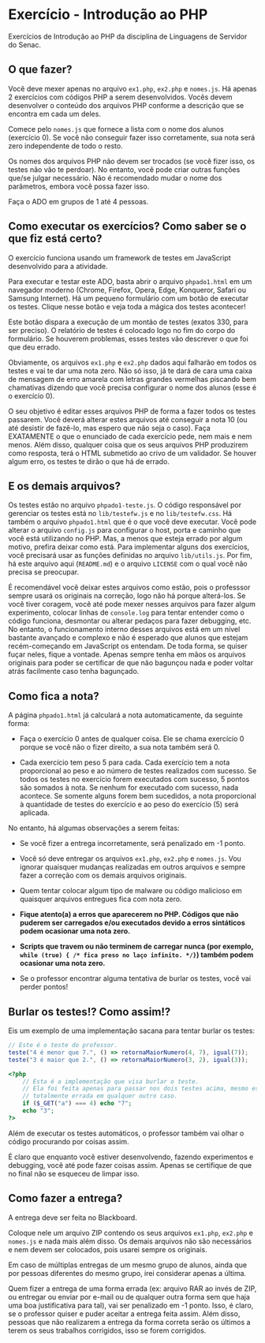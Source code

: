 # Exercício - Introdução ao PHP


Exercícios de Introdução ao PHP da disciplina de Linguagens de Servidor do Senac.

## O que fazer?

Você deve mexer apenas no arquivo `ex1.php`, `ex2.php` e `nomes.js`.
Há apenas 2 exercícios com códigos PHP a serem desenvolvidos.
Vocês devem desenvolver o conteúdo dos arquivos PHP conforme a descrição que se encontra em cada um deles.

Comece pelo `nomes.js` que fornece a lista com o nome dos alunos (exercício 0). Se você não conseguir fazer isso corretamente, sua nota será zero independente de todo o resto.

Os nomes dos arquivos PHP não devem ser trocados (se você fizer isso, os testes não vão te perdoar).
No entanto, você pode criar outras funções que/se julgar necessário.
Não é recomendado mudar o nome dos parâmetros, embora você possa fazer isso.

Faça o ADO em grupos de 1 até 4 pessoas.

## Como executar os exercícios? Como saber se o que fiz está certo?

O exercício funciona usando um framework de testes em JavaScript desenvolvido para a atividade.

Para executar e testar este ADO, basta abrir o arquivo `phpado1.html` em um navegador moderno (Chrome, Firefox, Opera, Edge, Konqueror, Safari ou Samsung Internet).
Há um pequeno formulário com um botão de executar os testes.
Clique nesse botão e veja toda a mágica dos testes acontecer!

Este botão dispara a execução de um montão de testes (exatos 330, para ser preciso).
O relatório de testes é colocado logo no fim do corpo do formulário.
Se houverem problemas, esses testes vão descrever o que foi que deu errado.

Obviamente, os arquivos `ex1.php` e `ex2.php` dados aqui falharão em todos os testes e vai te dar uma nota zero.
Não só isso, já te dará de cara uma caixa de mensagem de erro amarela com letras grandes vermelhas piscando bem chamativas dizendo que você precisa configurar o nome dos alunos (esse é o exercício 0).

O seu objetivo é editar esses arquivos PHP de forma a fazer todos os testes passarem.
Você deverá alterar estes arquivos até conseguir a nota 10 (ou até desistir de fazê-lo, mas espero que não seja o caso).
Faça EXATAMENTE o que o enunciado de cada exercício pede, nem mais e nem menos.
Além disso, qualquer coisa que os seus arquivos PHP produzirem como resposta, terá o HTML submetido ao crivo de um validador.
Se houver algum erro, os testes te dirão o que há de errado.

## E os demais arquivos?

Os testes estão no arquivo `phpado1-teste.js`.
O código responsável por gerenciar os testes está no `lib/testefw.js` e no `lib/testefw.css`.
Há também o arquivo `phpado1.html` que é o que você deve executar.
Você pode alterar o arquivo `config.js` para configurar o host, porta e caminho que você está utilizando no PHP. Mas, a menos que esteja errado por algum motivo, prefira deixar como está.
Para implementar alguns dos exercícios, você precisará usar as funções definidas no arquivo `lib/utils.js`.
Por fim, há este arquivo aqui (`README.md`) e o arquivo `LICENSE` com o qual você não precisa se preocupar.

É recomendável você deixar estes arquivos como estão, pois o professsor sempre usará os originais na correção, logo não há porque alterá-los.
Se você tiver coragem, você até pode mexer nesses arquivos para fazer algum experimento, colocar linhas de `console.log` para tentar entender como o código funciona, desmontar ou alterar pedaços para fazer debugging, etc.
No entanto, o funcionamento interno desses arquivos está em um nível bastante avançado e complexo e não é esperado que alunos que estejam recém-começando em JavaScript os entendam.
De toda forma, se quiser fuçar neles, fique a vontade.
Apenas sempre tenha em mãos os arquivos originais para poder se certificar de que não bagunçou nada e poder voltar atrás facilmente caso tenha bagunçado.

## Como fica a nota?

A página `phpado1.html` já calculará a nota automaticamente, da seguinte forma:

- Faça o exercício 0 antes de qualquer coisa.
  Ele se chama exercício 0 porque se você não o fizer direito, a sua nota também será 0.

- Cada exercício tem peso 5 para cada.
  Cada exercício tem a nota proporcional ao peso e ao número de testes realizados com sucesso.
  Se todos os testes no exercício forem executados com sucesso, 5 pontos são somados à nota.
  Se nenhum for executado com sucesso, nada acontece.
  Se somente alguns forem bem sucedidos, a nota proporcional à quantidade de testes do exercício e ao peso do exercício (5) será aplicada.

No entanto, há algumas observações a serem feitas:

- Se você fizer a entrega incorretamente, será penalizado em -1 ponto.

- Você só deve entregar os arquivos `ex1.php`, `ex2.php` e `nomes.js`. Vou ignorar quaisquer mudanças realizadas em outros arquivos e sempre fazer a correção com os demais arquivos originais.

- Quem tentar colocar algum tipo de malware ou código malicioso em quaisquer arquivos entregues fica com nota zero.

- **Fique atento(a) a erros que aparecerem no PHP. Códigos que não puderem ser carregados e/ou executados devido a erros sintáticos podem ocasionar uma nota zero.**

- **Scripts que travem ou não terminem de carregar nunca (por exemplo, `while (true) { /* fica preso no laço infinito. */}`) também podem ocasionar uma nota zero.**

- Se o professor encontrar alguma tentativa de burlar os testes, você vai perder pontos!

## Burlar os testes!? Como assim!?

Eis um exemplo de uma implementação sacana para tentar burlar os testes:

```js
// Este é o teste do professor.
teste("4 é menor que 7.", () => retornaMaiorNumero(4, 7), igual(7));
teste("3 é maior que 2.", () => retornaMaiorNumero(3, 2), igual(3));
```

```php
<?php
    // Esta é a implementação que visa burlar o teste.
    // Ela foi feita apenas para passar nos dois testes acima, mesmo estando
    // totalmente errada em qualquer outro caso.
    if ($_GET("a") === 4) echo "7";
    echo "3";
?>
```

Além de executar os testes automáticos, o professor também vai olhar o código procurando por coisas assim.

É claro que enquanto você estiver desenvolvendo, fazendo experimentos e debugging, você até pode fazer coisas assim.
Apenas se certifique de que no final não se esqueceu de limpar isso.

## Como fazer a entrega?

A entrega deve ser feita no Blackboard.

Coloque nele um arquivo ZIP contendo os seus arquivos `ex1.php`, `ex2.php` e `nomes.js` e nada mais além disso.
Os demais arquivos não são necessários e nem devem ser colocados, pois usarei sempre os originais.

Em caso de múltiplas entregas de um mesmo grupo de alunos, ainda que por pessoas diferentes do mesmo grupo, irei considerar apenas a última.

Quem fizer a entrega de uma forma errada (ex: arquivo RAR ao invés de ZIP, ou entregar ou enviar por e-mail ou de qualquer outra forma sem que haja uma boa justificativa para tal), vai ser penalizado em -1 ponto.
Isso, é claro, se o professor quiser e puder aceitar a entrega feita assim.
Além disso, pessoas que não realizarem a entrega da forma correta serão os últimos a terem os seus trabalhos corrigidos, isso se forem corrigidos.
